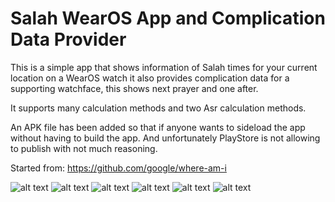 # Salah WearOS App and Complication Data Provider

This is a simple app that shows information of Salah times for your current location on a WearOS watch
it also provides complication data for a supporting watchface, this shows next prayer and one after.

It supports many calculation methods and two Asr calculation methods.


An APK file has been added so that if anyone wants to sideload the app without having to build the app.
And unfortunately PlayStore is not allowing to publish with not much reasoning.

Started from: https://github.com/google/where-am-i

![alt text](https://raw.githubusercontent.com/tazzix/SalahWear/main/images/Screenshot_20210920_185904_sysui.png)
![alt text](https://raw.githubusercontent.com/tazzix/SalahWear/main/images/Screenshot_1632134572.png)
![alt text](https://raw.githubusercontent.com/tazzix/SalahWear/main/images/Screenshot_1632134684.png)
![alt text](https://raw.githubusercontent.com/tazzix/SalahWear/main/images/Screenshot_20211010_185703_salah.png)
![alt text](https://raw.githubusercontent.com/tazzix/SalahWear/main/images/Screenshot_20211010_185710_salah.png)
![alt text](https://raw.githubusercontent.com/tazzix/SalahWear/main/images/Screenshot_20211010_185718_salah.png)
